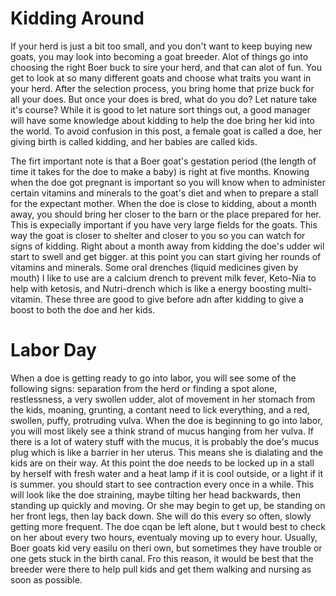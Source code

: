 # Kidding Around

If your herd is just a bit too small, and you don't want to keep buying new goats, you may look into becoming a goat breeder. Alot of things go into choosing the right Boer buck to sire your herd, and that can alot of fun. You get to look at so many different goats and choose what traits you want in your herd. After the selection process, you bring home that prize buck for all your does. But once your does is bred, what do you do? Let nature take it's course? While it is good to let nature sort things out, a good manager will have some knowledge about kidding to help the doe bring her kid into the world. To avoid confusion in this post, a female goat is called a doe, her giving birth is called kidding, and her babies are called kids. 

The firt important note is that a Boer goat's gestation period (the length of time it takes for the doe to make a baby) is right at five months. Knowing when the doe got pregnant is important so you will know when to administer certain vitamins and minerals to the goat's diet and when to prepare a stall for the expectant mother. When the doe is close to kidding, about a month away, you should bring her closer to the barn or the place prepared for her. This is expecially important if you have very large fields for the goats. This way the goat is closer to shelter and closer to you so you can watch for signs of kidding. Right about a month away from kidding the doe's udder wil start to swell and get bigger. at this point you can start giving her rounds of vitamins and minerals. Some oral drenches (liquid medicines given by mouth) I like to use are a calcium drench to prevent milk fever, Keto-Nia to help with ketosis, and Nutri-drench which is like a energy boosting multi-vitamin. These three are good to give before adn after kidding to give a boost to both the doe and her kids. 

# Labor Day

When a doe is getting ready to go into labor, you will see some of the following signs: separation from the herd or finding a spot alone, restlessness, a very swollen udder, alot of movement in her stomach from the kids, moaning, grunting, a contant need to lick everything, and a red, swollen, puffy, protruding vulva. When the doe is beginning to go into labor, you will most likely see a think strand of mucus hanging from her vulva. If there is a lot of watery stuff with the mucus, it is probably the doe's mucus plug which is like a barrier in her uterus. This means she is dialating and the kids are on their way. At this point the doe needs to be locked up in a stall by herself with fresh water and a heat lamp if it is cool outside, or a light if it is summer. you should start to see contraction every once in a while. This will look like the doe straining, maybe tilting her head backwards, then standing up quickly and moving. Or she may begin to get up, be standing on her front legs, then lay back down. She will do this every so often, slowly getting more frequent. The doe cqan be left alone, but t would best to check on her about every two hours, eventualy moving up to every hour. Usually, Boer goats kid very easilu on theri own, but sometimes they have trouble or one gets stuck in the birth canal. Fro this reason, it would be best that the breeder were there to help pull kids and get them walking and nursing as soon as possible. 
